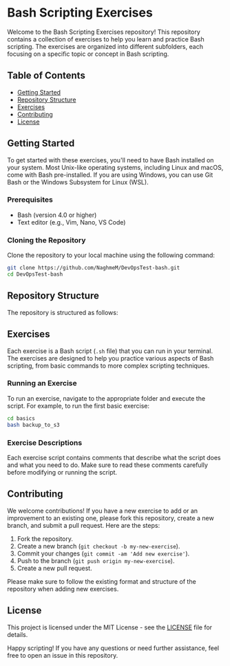 # Bash Scripting Exercises

Welcome to the Bash Scripting Exercises repository! This repository contains a collection of exercises to help you learn and practice Bash scripting. The exercises are organized into different subfolders, each focusing on a specific topic or concept in Bash scripting.

## Table of Contents

- [Getting Started](#getting-started)
- [Repository Structure](#repository-structure)
- [Exercises](#exercises)
- [Contributing](#contributing)
- [License](#license)

## Getting Started

To get started with these exercises, you'll need to have Bash installed on your system. Most Unix-like operating systems, including Linux and macOS, come with Bash pre-installed. If you are using Windows, you can use Git Bash or the Windows Subsystem for Linux (WSL).

### Prerequisites

- Bash (version 4.0 or higher)
- Text editor (e.g., Vim, Nano, VS Code)

### Cloning the Repository

Clone the repository to your local machine using the following command:

```sh
git clone https://github.com/NaghmeM/DevOpsTest-bash.git
cd DevOpsTest-bash
```

## Repository Structure

The repository is structured as follows:




## Exercises

Each exercise is a Bash script (`.sh` file) that you can run in your terminal. The exercises are designed to help you practice various aspects of Bash scripting, from basic commands to more complex scripting techniques.

### Running an Exercise

To run an exercise, navigate to the appropriate folder and execute the script. For example, to run the first basic exercise:

```sh
cd basics
bash backup_to_s3
```

### Exercise Descriptions

Each exercise script contains comments that describe what the script does and what you need to do. Make sure to read these comments carefully before modifying or running the script.

## Contributing

We welcome contributions! If you have a new exercise to add or an improvement to an existing one, please fork this repository, create a new branch, and submit a pull request. Here are the steps:

1. Fork the repository.
2. Create a new branch (`git checkout -b my-new-exercise`).
3. Commit your changes (`git commit -am 'Add new exercise'`).
4. Push to the branch (`git push origin my-new-exercise`).
5. Create a new pull request.

Please make sure to follow the existing format and structure of the repository when adding new exercises.

## License

This project is licensed under the MIT License - see the [LICENSE](LICENSE) file for details.

Happy scripting! If you have any questions or need further assistance, feel free to open an issue in this repository.
